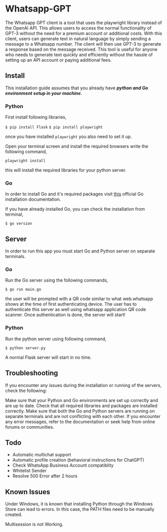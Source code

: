 # Whatsapp-GPT
The Whatsapp GPT client is a tool that uses the playwright library instead of the OpenAI API. This allows users to access the normal functionality of GPT-3 without the need for a premium account or additional costs. With this client, users can generate text in natural language by simply sending a message to a Whatsapp number. The client will then use GPT-3 to generate a response based on the message received. This tool is useful for anyone who needs to generate text quickly and efficiently without the hassle of setting up an API account or paying additional fees.

## Install
This installation guide assumes that you already have ***python and Go environment setup in your machine***. 

### Python 
First install following libraries, 

`$ pip install Flask`
`$ pip install playwright`

once you have installed `playwright` you also need to set it up. 

Open your terminal screen and install the required browsers write the following command, 

`playwright install`

this will install the required libraries for your python server. 

### Go
In order to install Go and it's required packages visit [this](https://go.dev/doc/install) official Go installation documentation. 

If you have already installed Go, you can check the installation from terminal, 

`$ go version`

## Server
In order to run this app you must start Go and Python server on separate terminals. 

### Go
Run the Go server using the following commands, 

`$ go run main.go`

the user will be prompted with a QR code similar to what web.whatsapp shows at the time of first authenticating device. The user has to authenticate this server as well using whatsapp application QR code scanner. 
Once authentication is done, the server will start!

### Python 
Run the python server using following command, 

`$ python server.py`

A normal Flask server will start in no time. 

## Troubleshooting
If you encounter any issues during the installation or running of the servers, check the following:

Make sure that your Python and Go environments are set up correctly and are up to date.
Check that all required libraries and packages are installed correctly.
Make sure that both the Go and Python servers are running on separate terminals and are not conflicting with each other.
If you encounter any error messages, refer to the documentation or seek help from online forums or communities.

## Todo
- Automatic multichat support
- Automatic profile creation (behavioral instructions for ChatGPT)
- Check WhatsApp Business Account compatiblity
- Whitelist Sender
- Resolve 500 Error after 2 hours

## Known Issues
Under Windows, it is known that installing Python through the Windows Store can lead to errors. In this case, the PATH files need to be manually created.

Multisession is not Working.
